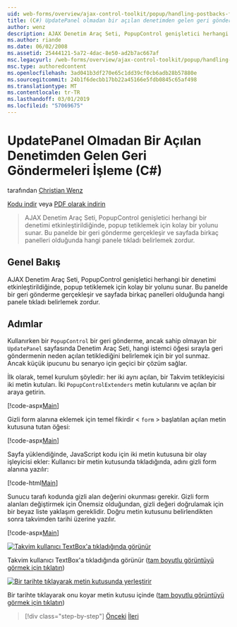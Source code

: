 ```yaml
---
uid: web-forms/overview/ajax-control-toolkit/popup/handling-postbacks-from-a-popup-control-without-an-updatepanel-cs
title: (C#) UpdatePanel olmadan bir açılan denetimden gelen geri göndermeleri işleme | Microsoft Docs
author: wenz
description: AJAX Denetim Araç Seti, PopupControl genişletici herhangi bir denetimi etkinleştirildiğinde, popup tetiklemek için kolay bir yolunu sunar. Su içinde bir geri gönderme gerçekleştiğinde...
ms.author: riande
ms.date: 06/02/2008
ms.assetid: 25444121-5a72-4dac-8e50-ad2b7ac667af
msc.legacyurl: /web-forms/overview/ajax-control-toolkit/popup/handling-postbacks-from-a-popup-control-without-an-updatepanel-cs
msc.type: authoredcontent
ms.openlocfilehash: 3ad041b3df270e65c1dd39cf0cb6adb28b57880e
ms.sourcegitcommit: 24b1f6decbb17bb22a45166e5fdb0845c65af498
ms.translationtype: MT
ms.contentlocale: tr-TR
ms.lasthandoff: 03/01/2019
ms.locfileid: "57069675"
---
```

<a name="handling-postbacks-from-a-popup-control-without-an-updatepanel-c"></a>UpdatePanel Olmadan Bir Açılan Denetimden Gelen Geri Göndermeleri İşleme (C#)
====================
tarafından [Christian Wenz](https://github.com/wenz)

[Kodu indir](http://download.microsoft.com/download/9/3/f/93f8daea-bebd-4821-833b-95205389c7d0/PopupControl3.cs.zip) veya [PDF olarak indirin](http://download.microsoft.com/download/2/d/c/2dc10e34-6983-41d4-9c08-f78f5387d32b/popupcontrol3CS.pdf)

> AJAX Denetim Araç Seti, PopupControl genişletici herhangi bir denetimi etkinleştirildiğinde, popup tetiklemek için kolay bir yolunu sunar. Bu panelde bir geri gönderme gerçekleşir ve sayfada birkaç panelleri olduğunda hangi panele tıkladı belirlemek zordur.


## <a name="overview"></a>Genel Bakış

AJAX Denetim Araç Seti, PopupControl genişletici herhangi bir denetimi etkinleştirildiğinde, popup tetiklemek için kolay bir yolunu sunar. Bu panelde bir geri gönderme gerçekleşir ve sayfada birkaç panelleri olduğunda hangi panele tıkladı belirlemek zordur.

## <a name="steps"></a>Adımlar

Kullanırken bir `PopupControl` bir geri gönderme, ancak sahip olmayan bir `UpdatePanel` sayfasında Denetim Araç Seti, hangi istemci öğesi sırayla geri göndermenin neden açılan tetiklediğini belirlemek için bir yol sunmaz. Ancak küçük ipucunu bu senaryo için geçici bir çözüm sağlar.

İlk olarak, temel kurulum şöyledir: her iki aynı açılan, bir Takvim tetikleyicisi iki metin kutuları. İki `PopupControlExtenders` metin kutularını ve açılan bir araya getirin.

[!code-aspx[Main](handling-postbacks-from-a-popup-control-without-an-updatepanel-cs/samples/sample1.aspx)]

Gizli form alanına eklemek için temel fikirdir &lt; `form` &gt; başlatılan açılan metin kutusuna tutan öğesi:

[!code-aspx[Main](handling-postbacks-from-a-popup-control-without-an-updatepanel-cs/samples/sample2.aspx)]

Sayfa yüklendiğinde, JavaScript kodu için iki metin kutusuna bir olay işleyicisi ekler: Kullanıcı bir metin kutusunda tıkladığında, adını gizli form alanına yazılır:

[!code-html[Main](handling-postbacks-from-a-popup-control-without-an-updatepanel-cs/samples/sample3.html)]

Sunucu tarafı kodunda gizli alan değerini okunması gerekir. Gizli form alanları değiştirmek için Önemsiz olduğundan, gizli değeri doğrulamak için bir beyaz liste yaklaşım gereklidir. Doğru metin kutusunu belirlendikten sonra takvimden tarihi üzerine yazılır.

[!code-aspx[Main](handling-postbacks-from-a-popup-control-without-an-updatepanel-cs/samples/sample4.aspx)]


[![Takvim kullanıcı TextBox'a tıkladığında görünür](handling-postbacks-from-a-popup-control-without-an-updatepanel-cs/_static/image2.png)](handling-postbacks-from-a-popup-control-without-an-updatepanel-cs/_static/image1.png)

Takvim kullanıcı TextBox'a tıkladığında görünür ([tam boyutlu görüntüyü görmek için tıklatın](handling-postbacks-from-a-popup-control-without-an-updatepanel-cs/_static/image3.png))


[![Bir tarihte tıklayarak metin kutusunda yerleştirir](handling-postbacks-from-a-popup-control-without-an-updatepanel-cs/_static/image5.png)](handling-postbacks-from-a-popup-control-without-an-updatepanel-cs/_static/image4.png)

Bir tarihte tıklayarak onu koyar metin kutusu içinde ([tam boyutlu görüntüyü görmek için tıklatın](handling-postbacks-from-a-popup-control-without-an-updatepanel-cs/_static/image6.png))

> [!div class="step-by-step"]
> [Önceki](handling-postbacks-from-a-popup-control-with-an-updatepanel-cs.md)
> [İleri](using-multiple-popup-controls-vb.md)

